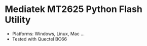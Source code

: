 # Mediatek MT2625 Python Flash Utility

* Platforms: Windows, Linux, Mac ...
* Tested with Quectel BC66

